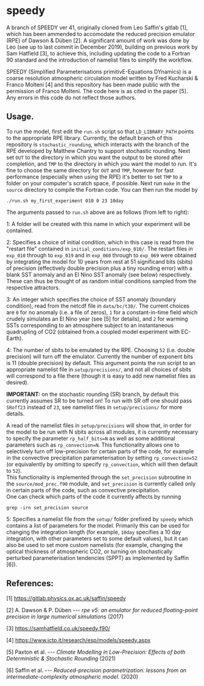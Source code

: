 # speedy
A branch of SPEEDY ver 41, originally cloned from Leo Saffin's gitlab [1], 
which has been ammended to accomodate the reduced precision emulator (RPE) of Dawson & Düben [2]. 
A significant amount of work was done by Leo (see up to last commit in December 2019), 
building on previous work by Sam Hatfield [3], to achieve this, including updating 
the code to a Fortran 90 standard and the introduction of namelist files to simplify the workflow.

SPEEDY (Simplified Parameterisations primitivE-Equations DYnamics) is a coarse resolution atmospheric circulation model
written by Fred Kucharski & Franco Molteni [4] and this repository has been made public with the permission of Franco Molteni. 
The code here is as cited in the paper [5]. Any errors in this code do not reflect those authors.

## Usage.

To run the model, first edit the `run.sh` script so that `LD_LIBRARY_PATH` points to the appropriate RPE library.
Currently, the default branch of this repository is `stochastic_rounding`, which interacts with the branch of the 
RPE developed by Matthew Chantry to support stochastic rounding. 
Next set 
`OUT` to the directory in which you want the output to be 
stored after completion, and `TMP` to the directory in which you want the model to run. 
It's fine to choose the same directory for `OUT` and `TMP`, however for fast performance (especially when using the RPE) 
it's better to set `TMP` to a folder on your computer's scratch space, if possible. 
Next run `make` in the `source` directory to compile the Fortran code. 
You can then run the model by

```
./run.sh my_first_experiment 010 0 23 10day
```
The arguments passed to `run.sh` above are as follows (from left to right):

1: A folder will be created with this name in which your experiment will be contained. 

2: Specifies a choice of initial condition, which in this case is read from the "restart file" contained 
in `initial_conditions/exp_010/`. The restart files in `exp_010` through to `exp_019` and in `exp_060`
through to `exp_069` were obtained by
integrating the model for 10 years from rest at 51 significand bits (sbits) of precision (effectively double precision 
plus a tiny rounding error)
with a blank SST anomaly and an El Nino SST anomaly (see below) respectively. 
These can thus be thought of as random initial conditions sampled from the respective attractors.

3: An integer which specifies the choice of SST anomaly (boundary condition), read from the netcdf file in 
`data/bc/t30/`. The current choices are `0` for no anomaly (i.e. a file of zeros), `1` for a constant-in-time field 
which crudely simulates an El Nino year (see [5] for details), and `2` for warming SSTs corresponding to an atmosphere 
subject to an instantaneous quadrupling of CO2 (obtained from a coupled model experiment with EC-Earth). 

4: The number of sbits to be emulated by the RPE. Choosing `52` (i.e. double precision) will
turn off the emulator. Currently the number of exponent bits is 11 (double precision) by default. 
This argument points the run script to an appropriate namelist file in `setup/precisions/`, and not all 
choices of sbits will correspond to a file there (though it is easy to add new namelist files as desired). 

**IMPORTANT:** on the stochastic rounding (SR) branch, by default this currently assumes SR to be turned on! 
To run with SR off one should pass `SRoff23` instead of `23`, see namelist files in `setup/precisions/` for more details. 

A read of the namelist files in `setup/precisions` will show that, in order for the model to be run with 
N sbits across all modules, it is currently necessary to specify the parameter `rp_half_bits=N` as well as 
some additional parameters such as `rp_convection=N`. 
This functionality allows one to selectively turn off low-precision for certain parts of the code, for example in the
convective precipitation parameterisation by setting `rp_convection=52` (or equivalently by omitting to specify
`rp_convection`, which will then default to `52`).  
This functionality is implemented through the `set_precision` subroutine in the `source/mod_prec.f90` module, and 
`set_precision` is currently called only in certain parts of the code, such as convective precipitation.  
One can check which parts of the code it currently affects by running
```
grep -irn set_precision source
```

5: Specifies a namelist file from the `setup/` folder prefixed by `speedy` which contains a list of parameters for the model. 
Primarily this can be used for changing the integration length (for example, `10day` specifies a 10 day integration, with other 
parameters set to some default values), but it can also be used to set more custom namelists (for example, changing the optical thickness of 
atmospheric CO2, or turning on stochastically perturbed parameterisation tendencies (SPPT) as implemented by Saffin [6]). 

## References:

[1] https://gitlab.physics.ox.ac.uk/saffin/speedy

[2] A. Dawson & P. Düben --- _rpe v5: an emulator for reduced floating-point precision in large numerical simulations_ (2017) 

[3] https://samhatfield.co.uk/speedy.f90/

[4] https://www.ictp.it/research/esp/models/speedy.aspx

[5] Paxton et al. --- _Climate Modelling in Low-Precision: Effects of both Deterministic & Stochastic Rounding_ (2021)

[6] Saffin et al. --- _Reduced-precision parametrization: lessons from an intermediate-complexity atmospheric model._ (2020)
